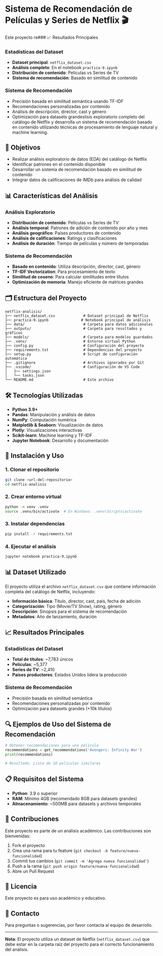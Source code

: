# Sistema de Recomendación de Películas y Series de Netflix 🎬

Este proyecto re### 📈 Resultados Principales

### Estadísticas del Dataset
- **Dataset principal**: `netflix_dataset.csv`
- **Análisis completo**: En el notebook `practica-9.ipynb`
- **Distribución de contenido**: Películas vs Series de TV
- **Sistema de recomendación**: Basado en similitud de contenido

### Sistema de Recomendación
- Precisión basada en similitud semántica usando TF-IDF
- Recomendaciones personalizadas por contenido
- Análisis de descripción, director, cast y género
- Optimización para datasets grandeslisis exploratorio completo del catálogo de Netflix y desarrolla un sistema de recomendación basado en contenido utilizando técnicas de procesamiento de lenguaje natural y machine learning.

## 🎯 Objetivos

- Realizar análisis exploratorio de datos (EDA) del catálogo de Netflix
- Identificar patrones en el contenido disponible
- Desarrollar un sistema de recomendación basado en similitud de contenido
- Integrar datos de calificaciones de IMDb para análisis de calidad

## 📊 Características del Análisis

### Análisis Exploratorio
- **Distribución de contenido**: Películas vs Series de TV
- **Análisis temporal**: Patrones de adición de contenido por año y mes
- **Análisis geográfico**: Países productores de contenido
- **Análisis de calificaciones**: Ratings y clasificaciones
- **Análisis de duración**: Tiempo de películas y número de temporadas

### Sistema de Recomendación
- **Basado en contenido**: Utiliza descripción, director, cast, género
- **TF-IDF Vectorization**: Para procesamiento de texto
- **Similitud de coseno**: Para calcular similitudes entre títulos
- **Optimización de memoria**: Manejo eficiente de matrices grandes

## 🗂️ Estructura del Proyecto

```
netflix-analisis/
├── netflix_dataset.csv             # Dataset principal de Netflix
├── practica-9.ipynb               # Notebook principal de análisis
├── data/                           # Carpeta para datos adicionales
├── outputs/                        # Carpeta para resultados y gráficos
├── models/                         # Carpeta para modelos guardados
├── .venv/                          # Entorno virtual Python
├── config.py                       # Configuración del proyecto
├── requirements.txt                # Dependencias del proyecto
├── setup.py                        # Script de configuración automática
├── .gitignore                      # Archivos ignorados por Git
├── .vscode/                        # Configuración de VS Code
│   ├── settings.json
│   └── tasks.json
└── README.md                       # Este archivo
```

## 🛠️ Tecnologías Utilizadas

- **Python 3.9+**
- **Pandas**: Manipulación y análisis de datos
- **NumPy**: Computación numérica
- **Matplotlib & Seaborn**: Visualización de datos
- **Plotly**: Visualizaciones interactivas
- **Scikit-learn**: Machine learning y TF-IDF
- **Jupyter Notebook**: Desarrollo y documentación

## 🚀 Instalación y Uso

### 1. Clonar el repositorio
```bash
git clone <url-del-repositorio>
cd netflix-analisis
```

### 2. Crear entorno virtual
```bash
python -m venv .venv
source .venv/bin/activate  # En Windows: .venv\Scripts\activate
```

### 3. Instalar dependencias
```bash
pip install -r requirements.txt
```

### 4. Ejecutar el análisis
```bash
jupyter notebook practica-9.ipynb
```

## 📊 Dataset Utilizado

El proyecto utiliza el archivo `netflix_dataset.csv` que contiene información completa del catálogo de Netflix, incluyendo:

- **Información básica**: Título, director, cast, país, fecha de adición
- **Categorización**: Tipo (Movie/TV Show), rating, género
- **Descripción**: Sinopsis para el sistema de recomendación
- **Metadatos**: Año de lanzamiento, duración

## 📈 Resultados Principales

### Estadísticas del Dataset
- **Total de títulos**: ~7,783 únicos
- **Películas**: ~5,377
- **Series de TV**: ~2,410
- **Países productores**: Estados Unidos lidera la producción

### Sistema de Recomendación
- Precisión basada en similitud semántica
- Recomendaciones personalizadas por contenido
- Optimización para datasets grandes (+10k títulos)

## 🔍 Ejemplos de Uso del Sistema de Recomendación

```python
# Obtener recomendaciones para una película
recommendations = get_recommendations('Avengers: Infinity War')
print(recommendations)

# Resultado: Lista de 10 películas similares
```

## 📋 Requisitos del Sistema

- **Python**: 3.9 o superior
- **RAM**: Mínimo 4GB (recomendado 8GB para datasets grandes)
- **Almacenamiento**: ~500MB para datasets y archivos temporales

## 🤝 Contribuciones

Este proyecto es parte de un análisis académico. Las contribuciones son bienvenidas:

1. Fork el proyecto
2. Crea una rama para tu feature (`git checkout -b feature/nueva-funcionalidad`)
3. Commit tus cambios (`git commit -m 'Agrega nueva funcionalidad'`)
4. Push a la rama (`git push origin feature/nueva-funcionalidad`)
5. Abre un Pull Request

## 📝 Licencia

Este proyecto es para uso académico y educativo.

## 📧 Contacto

Para preguntas o sugerencias, por favor contacta al equipo de desarrollo.

---

**Nota**: El proyecto utiliza un dataset de Netflix (`netflix_dataset.csv`) que debe estar en la carpeta raíz del proyecto para el correcto funcionamiento del análisis.
